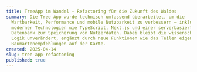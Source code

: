 ```yaml
---
title: TreeApp im Wandel – Refactoring für die Zukunft des Waldes
summary: Die Tree App wurde technisch umfassend überarbeitet, um die
  Wartbarkeit, Performance und mobile Nutzbarkeit zu verbessern – inklusive
  moderner Technologien wie TypeScript, Next.js und einer serverbasierten
  Datenbank zur Speicherung von Nutzerdaten. Dabei bleibt die wissenschaftliche
  Logik unverändert, ergänzt durch neue Funktionen wie das Teilen eigener
  Baumartenempfehlungen auf der Karte.
created: 2025-04-14
slug: tree-app-refactoring
published: true
---
```

